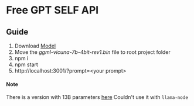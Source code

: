 # Free GPT SELF API

## Guide

1. Download <a href="https://huggingface.co/eachadea/legacy-ggml-vicuna-7b-4bit/resolve/main/ggml-vicuna-7b-4bit-rev1.bin">Model</a>
2. Move the _ggml-vicuna-7b-4bit-rev1.bin_ file to root project folder
3. npm i
4. npm start
5. http://localhost:3001/?prompt=<your prompt\>


#### Note

There is a version with 13B parameters <a href="https://huggingface.co/eachadea/ggml-vicuna-13b-1.1">here</a>
Couldn't use it with `llama-node`
